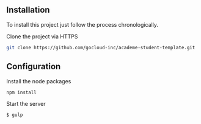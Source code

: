 ## Installation

To install this project just follow the process chronologically.

Clone the project via HTTPS

```bash
git clone https://github.com/gocloud-inc/academe-student-template.git
```
## Configuration

Install the node packages

```bash
npm install
```

Start the server 

```bash
$ gulp
```